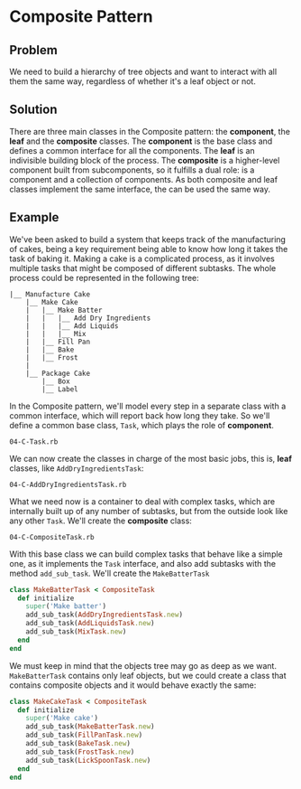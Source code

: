 # Composite Pattern

## Problem
We need to build a hierarchy of tree objects and want to interact with all them the same way, regardless of whether it's a leaf object or not.

## Solution
There are three main classes in the Composite pattern: the **component**, the **leaf** and the **composite** classes. The **component** is the base class and defines a common interface for all the components. The **leaf** is an indivisible building block of the process. The **composite** is a higher-level component built from subcomponents, so it fulfills a dual role: is a component and a collection of components. As both composite and leaf classes implement the same interface, the can be used the same way.

## Example
We've been asked to build a system that keeps track of the manufacturing of cakes, being a key requirement being able to know how long it takes the task of baking it. Making a cake is a complicated process, as it involves multiple tasks that might be composed of different subtasks. The whole process could be represented in the following tree:

```
|__ Manufacture Cake
    |__ Make Cake
    |   |__ Make Batter
    |   |   |__ Add Dry Ingredients
    |   |   |__ Add Liquids
    |   |   |__ Mix
    |   |__ Fill Pan
    |   |__ Bake
    |   |__ Frost
    |
    |__ Package Cake
        |__ Box
        |__ Label
```

In the Composite pattern, we'll model every step in a separate class with a common interface, which will report back how long they take. So we'll define a common base class, `Task`, which plays the role of **component**.
```
04-C-Task.rb
```

We can now create the classes in charge of the most basic jobs, this is, **leaf** classes, like `AddDryIngredientsTask`:

```
04-C-AddDryIngredientsTask.rb
```

What we need now is a container to deal with complex tasks, which are internally built up of any number of subtasks, but from the outside look like any other `Task`. We'll create the **composite** class:

```
04-C-CompositeTask.rb
```

With this base class we can build complex tasks that behave like a simple one, as it implements the `Task` interface, and also add subtasks with the method `add_sub_task`. We'll create the `MakeBatterTask`

```ruby
class MakeBatterTask < CompositeTask
  def initialize
    super('Make batter')
    add_sub_task(AddDryIngredientsTask.new)
    add_sub_task(AddLiquidsTask.new)
    add_sub_task(MixTask.new)
  end
end
```

We must keep in mind that the objects tree may go as deep as we want. `MakeBatterTask` contains only leaf objects, but we could create a class that contains composite objects and it would behave exactly the same:

```ruby
class MakeCakeTask < CompositeTask
  def initialize
    super('Make cake')
    add_sub_task(MakeBatterTask.new)
    add_sub_task(FillPanTask.new)
    add_sub_task(BakeTask.new)
    add_sub_task(FrostTask.new)
    add_sub_task(LickSpoonTask.new)
  end
end
```
